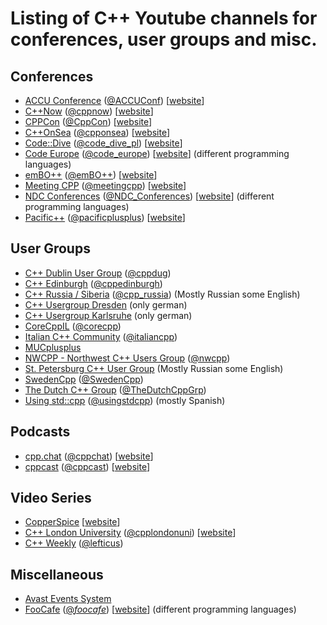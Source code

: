 # Listing of C++ Youtube channels for conferences, user groups and misc.
## Conferences
- [ACCU Conference](https://www.youtube.com/channel/UCJhay24LTpO1s4bIZxuIqKw) ([@ACCUConf](https://twitter.com/ACCUConf)) [[website](https://conference.accu.org/)]
- [C++Now]( https://www.youtube.com/user/BoostCon) ([@cppnow](https://twitter.com/cppnow))  [[website](http://cppnow.org/)]
- [CPPCon](https://www.youtube.com/user/CppCon) ([@CppCon](https://twitter.com/CppCon)) [[website](https://cppcon.org/)]
- [C++OnSea](https://www.youtube.com/channel/UCAczr0j6ZuiVaiGFZ4qxApw) ([@cpponsea](https://twitter.com/cpponsea)) [[website](https://cpponsea.uk/)]
- [Code::Dive](https://www.youtube.com/channel/UCU0Rt8VHO5-YNQXwIjkf-1g/videos) ([@code_dive_pl](https://twitter.com/code_dive_pl)) [[website](http://www.codedive.pl)]
- [Code Europe](https://www.youtube.com/channel/UChdVVEAilVHULlycMbqRpdg/) ([@code_europe](https://twitter.com/code_europe)) [[website](https://www.codeeurope.pl/)] (different programming languages)
- [emBO++](https://www.youtube.com/channel/UCg2JbpJ-PGdFUEZEiNr0GWg) ([@emBO++](https://twitter.com/emboconference)) [[website](https://www.embo.io)]
- [Meeting CPP]( https://www.youtube.com/user/MeetingCPP) ([@meetingcpp](https://twitter.com/meetingcpp)) [[website](https://meetingcpp.com/)] 
- [NDC Conferences](https://www.youtube.com/channel/UCTdw38Cw6jcm0atBPA39a0Q/) ([@NDC_Conferences](https://twitter.com/ndc_conferences)) [[website](http://ndcconferences.com/)] (different programming languages)
- [Pacific++](https://www.youtube.com/channel/UCrRR5mU5aqvtZAuEGYfdTjw) ([@pacificplusplus](https://twitter.com/pacificplusplus)) [[website](https://pacificplusplus.com/)] 

## User Groups
- [C++ Dublin User Group](https://www.youtube.com/channel/UCZ4UNE_1IMUFfAhcdq7CMOg/)  ([@cppdug](https://twitter.com/cppdug))
- [C++ Edinburgh](https://www.youtube.com/channel/UC3MI-cTQcGTkwWsf6z0hldQ) ([@cppedinburgh](https://twitter.com/cppedinburgh))
- [C++ Russia / Siberia](https://www.youtube.com/channel/UCJ9v015sPgEi0jJXe_zanjA) ([@cpp_russia](https://twitter.com/cpp_russia)) (Mostly Russian some English)
- [C++ Usergroup Dresden](https://www.youtube.com/channel/UCo2gC3EcC96Zz4sENWvR6qQ) (only german)
- [C++ Usergroup Karlsruhe](https://www.youtube.com/watch?v=D3eGm4fujoE&list=PLfk0Dfh13pBMYw0d5kKxi3eQOE3XK4Hiq) (only german)
- [CoreCppIL](https://www.youtube.com/channel/UCE14XYFaK1fDTnOTqlOFrrQ?app=desktop) ([@corecpp](https://twitter.com/corecpp))
- [Italian C++ Community](https://www.youtube.com/channel/UCNge3iECU0XKjshac_hdejw) ([@italiancpp](https://twitter.com/italiancpp))
- [MUCplusplus](https://www.youtube.com/channel/UCf3tX0nf8EFIwmgQBH6PIGw) 
- [NWCPP - Northwest C++ Users Group](https://www.youtube.com/channel/UCrg3ot2uEjn3jLs4PmeqEAg) ([@nwcpp](https://twitter.com/nwcpp))
- [St. Petersburg C++ User Group](https://www.youtube.com/playlist?list=PLtDc3cNvuhAIU_LRYg6xFaJV_95Kkt79n) (Mostly Russian some English)
- [SwedenCpp](https://www.youtube.com/c/SwedenCpp) ([@SwedenCpp](https://twitter.com/SwedenCpp))
- [The Dutch C++ Group](https://www.youtube.com/playlist?list=PLJ8qy7OeQ8LQ3dgDOGAGDXBKvh0UItjE6) ([@TheDutchCppGrp](https://twitter.com/TheDutchCppGrp))
- [Using std::cpp](https://www.youtube.com/channel/UC0fpufx5KaNfa8GEVSVwwJw) ([@usingstdcpp](https://twitter.com/usingstdcpp)) (mostly Spanish)

## Podcasts
- [cpp.chat](https://www.youtube.com/channel/UCsefcSZGxO9lTBqFbsV3sJg/featured) ([@cppchat](https://twitter.com/cppchat)) [[website](http://cpp.chat/)]
- [cppcast](https://www.youtube.com/channel/UCuCjADS4u3uJDTqUaG0H9dA) ([@cppcast](https://twitter.com/cppcast)) [[website](https://cppcast.com/)]

## Video Series
- [CopperSpice](https://www.youtube.com/channel/UC-lNlWEq0kpMcThO-I81ZdQ) [[website](http://www.copperspice.com/)]
- [C++ London University](https://www.youtube.com/channel/UCVaVY-fcOSBTc_8HibVB5VA) ([@cpplondonuni](https://twitter.com/cpplondonuni)) [[website](https://www.cpplondonuni.com/)]
- [C++ Weekly](https://www.youtube.com/user/lefticus1) ([@lefticus](https://twitter.com/lefticus)) 

## Miscellaneous
- [Avast Events System](https://www.youtube.com/channel/UCHTSwSUlXoeRGGcghEm2sxA) 
- [FooCafe](https://www.youtube.com/channel/UCTfO1Sn5MXXPasEl3ZS4GGA) ([@_foocafe_](https://twitter.com/_foocafe_)) [[website](http://foocafe.org/)] (different programming languages)
